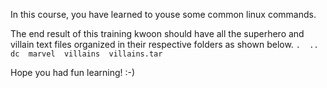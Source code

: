 In this course, you have learned to youse some common linux commands.  

The end result of this training kwoon should have all the superhero and villain text files organized in their respective folders as shown below.
`.  ..  dc  marvel  villains  villains.tar`

Hope you had fun learning! :-)
